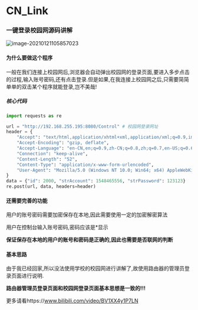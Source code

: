 # CN_Link
### 一键登录校园网源码讲解

![image-20210121105857023](C:\Users\Curiosity\Desktop\temp\一键登录校园网源码讲解.assets\image-20210121105857023.png)

#### 为什么要做这个程序

一般在我们连接上校园网后,浏览器会自动弹出校园网的登录页面,要进入多步点击的过程,输入账号密码,还有点击登录.但是如果,在我连接上校园网之后,只需要简简单单的双击某个程序就能登录,岂不美哉!

##### 核心代码

```python
import requests as re

url = "http://192.168.255.195:8080/Control" # 校园网登录网址
header = {
    "Accept": "text/html,application/xhtml+xml,application/xml;q=0.9,image/avif,image/webp,image/apng,*/*;q=0.8,application/signed-exchange;v=b3;q=0.9",
    "Accept-Encoding": "gzip, deflate",
    "Accept-Language": "en-CN,en;q=0.9,zh-CN;q=0.8,zh;q=0.7,en-US;q=0.6",
    "Connection": "keep-alive",
    "Content-Length": "52",
    "Content-Type": "application/x-www-form-urlencoded",
    "User-Agent": "Mozilla/5.0 (Windows NT 10.0; Win64; x64) AppleWebKit/537.36 (KHTML, like Gecko) Chrome/87.0.4280.66 Safari/537.3"
}
data = {"id": 2000, "strAccount": 1548465556, "strPassword": 123123}
re.post(url, data, headers=header)
```

#### 还需要完善的功能

用户的账号密码需要加密保存在本地,因此需要使用一定的加密解密算法

用户在控制台输入账号密码,密码应该是*显示

**保证保存在本地的用户的账号和密码是正确的,因此也需要是否联网的判断**


#### 基本思路

由于我已经回家,所以没法使用学校的校园网进行讲解了,故使用路由器的管理员登录页面进行说明.

**路由器管理员登录页面和校园网登录页面基本思想是一致的!!!**

更多请看https://www.bilibili.com/video/BV1XX4y1P7LN

